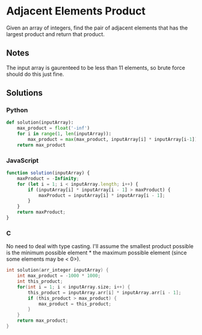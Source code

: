 # Adjacent Elements Product 
Given an array of integers, find the pair of adjacent elements that has the largest product and return that product.

## Notes
The input array is gaurenteed to be less than 11 elements, so brute force should do this just fine.

## Solutions

### Python
```python
def solution(inputArray):
    max_product = float('-inf')
    for i in range(1, len(inputArray)):
        max_product = max(max_product, inputArray[i] * inputArray[i-1])
    return max_product
```

### JavaScript
```javascript
function solution(inputArray) {
    maxProduct = -Infinity;
    for (let i = 1; i < inputArray.length; i++) {
        if (inputArray[i] * inputArray[i - 1] > maxProduct) {
            maxProduct = inputArray[i] * inputArray[i - 1];
        }
    }
    return maxProduct;
}
```

### C
No need to deal with type casting. I'll assume the smallest product possible is the minimum possible element * the maximum possible element (since some elements may be < 0>).
```c
int solution(arr_integer inputArray) {
    int max_product = -1000 * 1000;
    int this_product;
    for(int i = 1; i < inputArray.size; i++) {
        this_product = inputArray.arr[i] * inputArray.arr[i - 1];
        if (this_product > max_product) {
            max_product = this_product;
        }
    }
    return max_product;
}
```